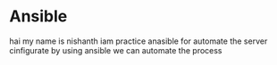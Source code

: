 # Ansible
hai my name is nishanth 
iam  practice anasible for automate the server cinfigurate
by using ansible we can automate the process 
